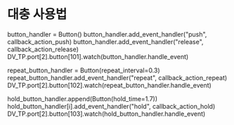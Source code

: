# 대충 사용법

button_handler = Button()
button_handler.add_event_handler("push", callback_action_push)
button_handler.add_event_handler("release", callback_action_release)
DV_TP.port[2].button[101].watch(button_handler.handle_event)

repeat_button_handler = Button(repeat_interval=0.3)
repeat_button_handler.add_event_handler("repeat", callback_action_repeat)
DV_TP.port[2].button[102].watch(repeat_button_handler.handle_event)

hold_button_handler.append(Button(hold_time=1.7))
hold_button_handler[i].add_event_handler("hold", callback_action_hold)
DV_TP.port[2].button[103].watch(hold_button_handler.handle_event)
